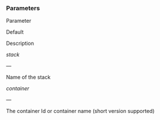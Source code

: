 ### Parameters



    

    

        
Parameter

        
Default

        
Description

    

    

    

    

        
_stack_

        
&mdash;

        
Name of the stack

    

    

        
_container_

        
&mdash;

        
The container Id or container name (short version supported)

    

    




